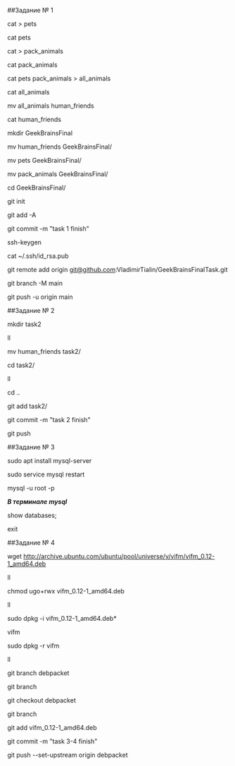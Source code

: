 ##Задание № 1

cat > pets

cat pets

cat > pack_animals

cat pack_animals

cat pets pack_animals > all_animals

cat all_animals

mv all_animals human_friends

cat human_friends

mkdir GeekBrainsFinal

mv human_friends GeekBrainsFinal/

mv pets GeekBrainsFinal/

mv pack_animals GeekBrainsFinal/

cd GeekBrainsFinal/

git init

git add -A

git commit -m "task 1 finish"

ssh-keygen

cat ~/.ssh/id_rsa.pub

git remote add origin git@github.com:VladimirTialin/GeekBrainsFinalTask.git

git branch -M main

git push -u origin main



##Задание № 2

mkdir task2

ll

mv human_friends task2/

cd task2/

ll

cd ..

git add task2/

git commit -m "task 2 finish"

git push



##Задание № 3

sudo apt install mysql-server

sudo service mysql restart

mysql -u root -p


***В терминале mysql***

show databases;

exit


##Задание № 4

wget http://archive.ubuntu.com/ubuntu/pool/universe/v/vifm/vifm_0.12-1_amd64.deb

ll

chmod ugo+rwx vifm_0.12-1_amd64.deb

ll

sudo dpkg -i vifm_0.12-1_amd64.deb*

vifm

sudo dpkg -r vifm

ll

git branch debpacket

git branch

git checkout debpacket

git branch

git add vifm_0.12-1_amd64.deb

git commit -m "task 3-4 finish"

git push --set-upstream origin debpacket
